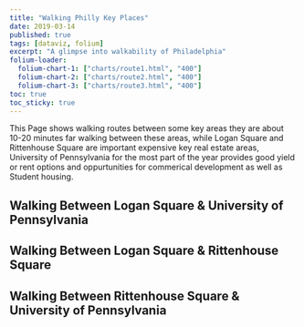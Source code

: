 ```yaml
---
title: "Walking Philly Key Places"
date: 2019-03-14
published: true
tags: [dataviz, folium]
excerpt: "A glimpse into walkability of Philadelphia"
folium-loader:
  folium-chart-1: ["charts/route1.html", "400"]
  folium-chart-2: ["charts/route2.html", "400"]
  folium-chart-3: ["charts/route3.html", "400"]
toc: true
toc_sticky: true
---
```


This Page shows walking routes between some key areas they are about 10-20 minutes far walking between these areas, while Logan Square and Rittenhouse Square are important expensive key real estate areas, University of Pennsylvania for the most part of the year provides good yield or rent options and oppurtunities for commerical development as well as Student housing.

## Walking Between Logan Square & University of Pennsylvania



<div id="folium-chart-1"></div>

## Walking Between Logan Square & Rittenhouse Square

<div id="folium-chart-2"></div>

## Walking Between Rittenhouse Square & University of Pennsylvania

<div id="folium-chart-3"></div>


